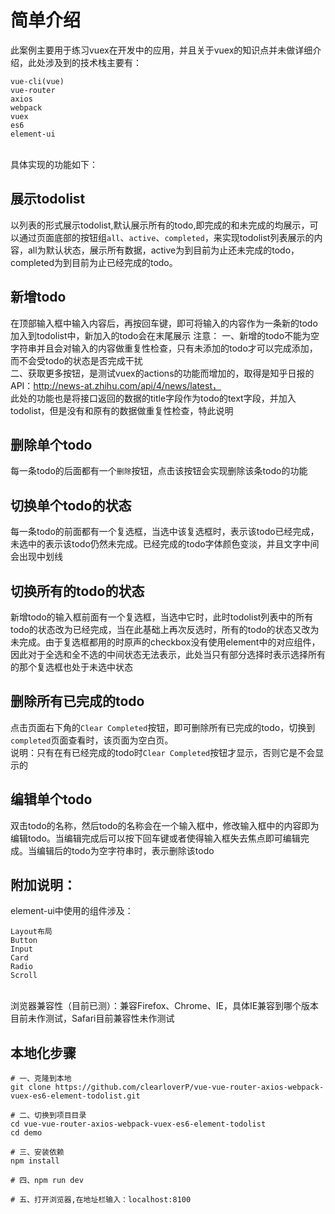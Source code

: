 # 简单介绍
此案例主要用于练习vuex在开发中的应用，并且关于vuex的知识点并未做详细介绍，此处涉及到的技术栈主要有：<br>
```
vue-cli(vue)
vue-router
axios
webpack
vuex
es6
element-ui
```
<br>
具体实现的功能如下：<br>

## 展示todolist
以列表的形式展示todolist,默认展示所有的todo,即完成的和未完成的均展示，可以通过页面底部的按钮组```all```、```active```、```completed```，来实现todolist列表展示的内容，all为默认状态，展示所有数据，active为到目前为止还未完成的todo，completed为到目前为止已经完成的todo。<br>

## 新增todo
在顶部输入框中输入内容后，再按回车键，即可将输入的内容作为一条新的todo加入到todolist中，新加入的todo会在末尾展示
注意：
一、新增的todo不能为空字符串并且会对输入的内容做重复性检查，只有未添加的todo才可以完成添加，而不会受todo的状态是否完成干扰<br>
二、获取更多按钮，是测试vuex的actions的功能而增加的，取得是知乎日报的API：http://news-at.zhihu.com/api/4/news/latest，<br>
此处的功能也是将接口返回的数据的title字段作为todo的text字段，并加入todolist，但是没有和原有的数据做重复性检查，特此说明<br>

## 删除单个todo
每一条todo的后面都有一个```删除```按钮，点击该按钮会实现删除该条todo的功能

## 切换单个todo的状态
每一条todo的前面都有一个复选框，当选中该复选框时，表示该todo已经完成，未选中的表示该todo仍然未完成。已经完成的todo字体颜色变淡，并且文字中间会出现中划线

## 切换所有的todo的状态
新增todo的输入框前面有一个复选框，当选中它时，此时todolist列表中的所有todo的状态改为已经完成，当在此基础上再次反选时，所有的todo的状态又改为未完成。由于复选框都用的时原声的checkbox没有使用element中的对应组件，因此对于全选和全不选的中间状态无法表示，此处当只有部分选择时表示选择所有的那个复选框也处于未选中状态

## 删除所有已完成的todo
点击页面右下角的```Clear Completed```按钮，即可删除所有已完成的todo，切换到```completed```页面查看时，该页面为空白页。<br>
说明：只有在有已经完成的todo时```Clear Completed```按钮才显示，否则它是不会显示的

## 编辑单个todo
双击todo的名称，然后todo的名称会在一个输入框中，修改输入框中的内容即为编辑todo。当编辑完成后可以按下回车键或者使得输入框失去焦点即可编辑完成。当编辑后的todo为空字符串时，表示删除该todo

## 附加说明：
element-ui中使用的组件涉及：
```
Layout布局
Button
Input
Card
Radio
Scroll
```
<br>
浏览器兼容性（目前已测）：兼容Firefox、Chrome、IE，具体IE兼容到哪个版本目前未作测试，Safari目前兼容性未作测试

## 本地化步骤
```
# 一、克隆到本地
git clone https://github.com/clearloverP/vue-vue-router-axios-webpack-vuex-es6-element-todolist.git

# 二、切换到项目目录
cd vue-vue-router-axios-webpack-vuex-es6-element-todolist
cd demo

# 三、安装依赖
npm install

# 四、npm run dev

# 五、打开浏览器,在地址栏输入：localhost:8100
```






